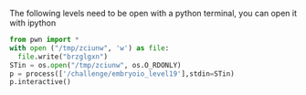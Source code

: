 The following levels need to be open with a python terminal, you can open it with ipython
```python
from pwn import *
with open ("/tmp/zciunw", 'w') as file:
  file.write("brzglgxn")
STin = os.open("/tmp/zciunw", os.O_RDONLY)
p = process(['/challenge/embryoio_level19'],stdin=STin)
p.interactive()
```
